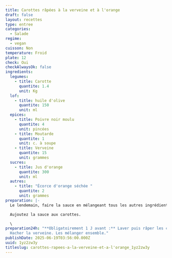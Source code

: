 ```yaml
---
title: Carottes râpées à la verveine et à l'orange
draft: false
layout: recettes
type: entree
categories:
  - Salade
regime:
  - vegan
cuisson: Non
temperature: Froid
plate: 12
check: Oui
checkAlwaysOk: false
ingredients:
  legumes:
    - title: Carotte
      quantite: 1.4
      unit: Kg
  lof:
    - title: huile d'olive
      quantite: 150
      unit: ml
  epices:
    - title: Poivre noir moulu
      quantite: 4
      unit: pincées
    - title: Moutarde
      quantite: 1
      unit: c. à soupe
    - title: Verveine
      quantite: 15
      unit: grammes
  sucres:
    - title: Jus d'orange
      quantite: 300
      unit: ml
  autres:
    - title: "Écorce d'orange séchée "
      quantite: 2
      unit: grammes
preparation: |-
  Le lendemain, faire la sauce en mélangeant tous les autres ingrédients.

  Aujoutez la sauce aux carottes.

  \
preparation24h: "**Obligatoirement 1 J avant :** Laver puis râper les carottes.
  Hacher la verveine. Les mélanger ensemble."
publishDate: 2025-06-19T03:56:00.000Z
uuid: 1yz2zw3y
titleslug: carottes-rapees-a-la-verveine-et-a-l'orange_1yz2zw3y
---
```

